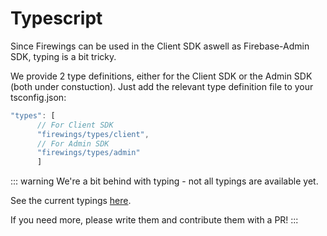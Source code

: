 # Typescript

Since Firewings can be used in the Client SDK aswell as Firebase-Admin SDK, typing is a bit tricky.

We provide 2 type definitions, either for the Client SDK or the Admin SDK (both under constuction).
Just add the relevant type definition file to your tsconfig.json:

```js
"types": [
      // For Client SDK
      "firewings/types/client",
      // For Admin SDK
      "firewings/types/admin"
      ]
```

::: warning
We're a bit behind with typing - not all typings are available yet.

See the current typings [here](https://github.com/lupas/firewings/tree/master/types).

If you need more, please write them and contribute them with a PR!
:::